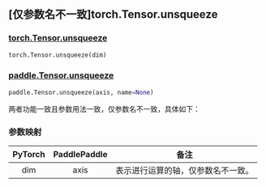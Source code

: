 ## [仅参数名不一致]torch.Tensor.unsqueeze

### [torch.Tensor.unsqueeze](https://pytorch.org/docs/stable/generated/torch.Tensor.unsqueeze.html#torch.Tensor.unsqueeze)

```python
torch.Tensor.unsqueeze(dim)
```

### [paddle.Tensor.unsqueeze](https://www.paddlepaddle.org.cn/documentation/docs/zh/develop/api/paddle/Tensor_cn.html#unsqueeze-axis-name-none)

```python
paddle.Tensor.unsqueeze(axis, name=None)
```

两者功能一致且参数用法一致，仅参数名不一致，具体如下：

### 参数映射

| PyTorch | PaddlePaddle |                备注                |
| :-----: | :----------: | :--------------------------------: |
|   dim   |     axis     | 表示进行运算的轴，仅参数名不一致。 |
